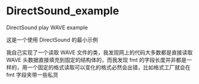 # DirectSound_example
DirectSound play WAVE example

这是一个使用 DirectSound 的最小示例

我自己实现了一个读取 WAVE 文件的类，我发现网上的代码大多数都是直接读取 WAVE 头数据直接填充到固定的结构体的，而我发现 fmt 的字段长度并非都是一样的，用一个固定的格式读取可以变化的格式必然会出错，比如格式工厂就会在 fmt 字段夹带一些私货

